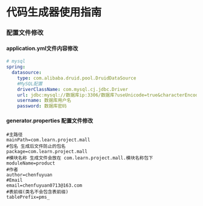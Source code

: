 # 代码生成器使用指南
### 配置文件修改
#### application.yml文件内容修改
``` yaml
# mysql
spring:
  datasource:
    type: com.alibaba.druid.pool.DruidDataSource
    #MySQL配置
    driverClassName: com.mysql.cj.jdbc.Driver
    url: jdbc:mysql://数据库ip:3306/数据库?useUnicode=true&characterEncoding=UTF-8&useSSL=false&serverTimezone=Asia/Shanghai
    username: 数据库用户名
    password: 数据库密码
```

#### generator.properties 配置文件修改
``` properties
#主路径 
mainPath=com.learn.project.mall  
#包名 生成后文件防止的包名
package=com.learn.project.mall 
#模块名称 生成文件会放在 com.learn.project.mall.模块名称包下
moduleName=product
#作者
author=chenfuyuan
#Email
email=chenfuyuan0713@163.com
#表前缀(类名不会包含表前缀)
tablePrefix=pms_
```